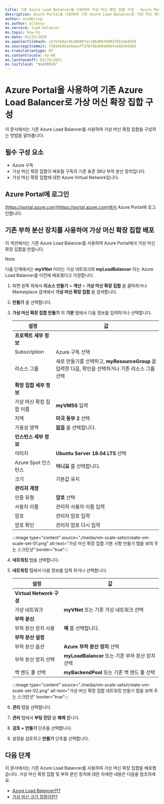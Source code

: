 ```yaml
---
title: 기존 Azure Load Balancer를 사용하여 가상 머신 확장 집합 구성 - Azure Portal
description: Azure Portal을 사용하여 기존 Azure Load Balancer로 가상 머신 확장 집합을 구성하는 방법을 알아봅니다.
author: asudbring
ms.author: allensu
ms.service: load-balancer
ms.topic: how-to
ms.date: 03/25/2020
ms.openlocfilehash: cb7bfb9ac4b10b807ac186d087b0037953abd559
ms.sourcegitcommit: f28ebb95ae9aaaff3f87d8388a09b41e0b3445b5
ms.translationtype: HT
ms.contentlocale: ko-KR
ms.lasthandoff: 03/29/2021
ms.locfileid: "91439519"
---
```

# <a name="configure-a-virtual-machine-scale-set-with-an-existing-azure-load-balancer-using-the-azure-portal"></a>Azure Portal을 사용하여 기존 Azure Load Balancer로 가상 머신 확장 집합 구성

이 문서에서는 기존 Azure Load Balancer를 사용하여 가상 머신 확장 집합을 구성하는 방법을 알아봅니다. 

## <a name="prerequisites"></a>필수 구성 요소

- Azure 구독
- 가상 머신 확장 집합이 배포될 구독의 기존 표준 SKU 부하 분산 장치입니다.
- 가상 머신 확장 집합에 대한 Azure Virtual Network입니다.

## <a name="sign-in-to-the-azure-portal"></a>Azure Portal에 로그인

[https://portal.azure.com](https://portal.azure.com)에서 Azure Portal에 로그인합니다.



## <a name="deploy-virtual-machine-scale-set-with-existing-load-balancer"></a>기존 부하 분산 장치를 사용하여 가상 머신 확장 집합 배포

이 섹션에서는 기존 Azure Load Balancer를 사용하여 Azure Portal에서 가상 머신 확장 집합을 만듭니다.

> [!NOTE]
> 다음 단계에서는 **myVNet** 이라는 가상 네트워크와 **myLoadBalancer** 라는 Azure Load Balancer를 이전에 배포했다고 가정합니다.

1. 화면 왼쪽 위에서 **리소스 만들기** > **계산** > **가상 머신 확장 집합** 을 클릭하거나 Marketplace 검색에서 **가상 머신 확장 집합** 을 검색합니다.

2. **만들기** 를 선택합니다.

3. **가상 머신 확장 집합 만들기** 의 **기본** 탭에서 다음 정보를 입력하거나 선택합니다.

    | 설정                        | 값                                                                                                 |
    |--------------------------------|-------------------------------------------------------------------------------------------------------|
    | **프로젝트 세부 정보**            |                                                                                                       |
    | Subscription                   | Azure 구독 선택                                                                        |
    | 리소스 그룹                 | 새로 만들기를 선택하고, **myResourceGroup** 을 입력한 다음, 확인을 선택하거나 기존 리소스 그룹 선택 |
    | **확장 집합 세부 정보**          |                                                                                                       |
    | 가상 머신 확장 집합 이름 | **myVMSS** 입력                                                                                      |
    | 지역                         | **미국 동부 2** 선택                                                                                    |
    | 가용성 영역              | **없음** 을 선택합니다.                                                                                       |
    | **인스턴스 세부 정보**           |                                                                                                       |
    | 이미지                          | **Ubuntu Server 18.04 LTS** 선택                                                                    |
    | Azure Spot 인스턴스            | **아니요** 를 선택합니다.                                                                                         |
    | 크기                           | 기본값 유지                                                                                      |
    | **관리자 계정**      |                                                                                                       |
    | 인증 유형            | **암호** 선택                                                                                   |
    | 사용자 이름                       | 관리자 사용자 이름 입력        |
    | 암호                       | 관리자 암호 입력    |
    | 암호 확인               | 관리자 암호 다시 입력 |


    :::image type="content" source="./media/vm-scale-sets/create-vm-scale-set-01.png" alt-text="가상 머신 확장 집합 기본 사항 만들기 탭을 보여 주는 스크린샷" border="true":::

4. **네트워킹** 탭을 선택합니다.

5. **네트워킹** 탭에서 다음 정보를 입력 하거나 선택합니다.

     설정                           | 값                                                    |
    |-----------------------------------|----------------------------------------------------------|
    | **Virtual Network 구성** |                                                          |
    | 가상 네트워크                   | **myVNet** 또는 기존 가상 네트워크 선택      |
    | **부하 분산**.                |                                                          |
    | 부하 분산 장치 사용               | **예** 를 선택합니다.                                           |
    | **부하 분산 설정**       |                                                          |
    | 부하 분산 옵션            | **Azure 부하 분산 장치** 선택                           |
    | 부하 분산 장치 선택            | **myLoadBalancer** 또는 기존 부하 분산 장치 선택 |
    | 백 엔드 풀 선택             | **myBackendPool** 또는 기존 백 엔드 풀 선택  |

    :::image type="content" source="./media/vm-scale-sets/create-vm-scale-set-02.png" alt-text="가상 머신 확장 집합 네트워킹 만들기 탭을 보여 주는 스크린샷" border="true":::

6. **관리** 탭을 선택합니다.

7. **관리** 탭에서 **부팅 진단** 을 **해제** 합니다.

8. **검토 + 만들기** 단추를 선택합니다.

9. 설정을 검토하고 **만들기** 단추를 선택합니다.

## <a name="next-steps"></a>다음 단계

이 문서에서는 기존 Azure Load Balancer를 사용하여 가상 머신 확장 집합을 배포했습니다.  가상 머신 확장 집합 및 부하 분산 장치에 대한 자세한 내용은 다음을 참조하세요.

- [Azure Load Balancer란?](load-balancer-overview.md)
- [가상 머신 크기 집합이란?](../virtual-machine-scale-sets/overview.md)
